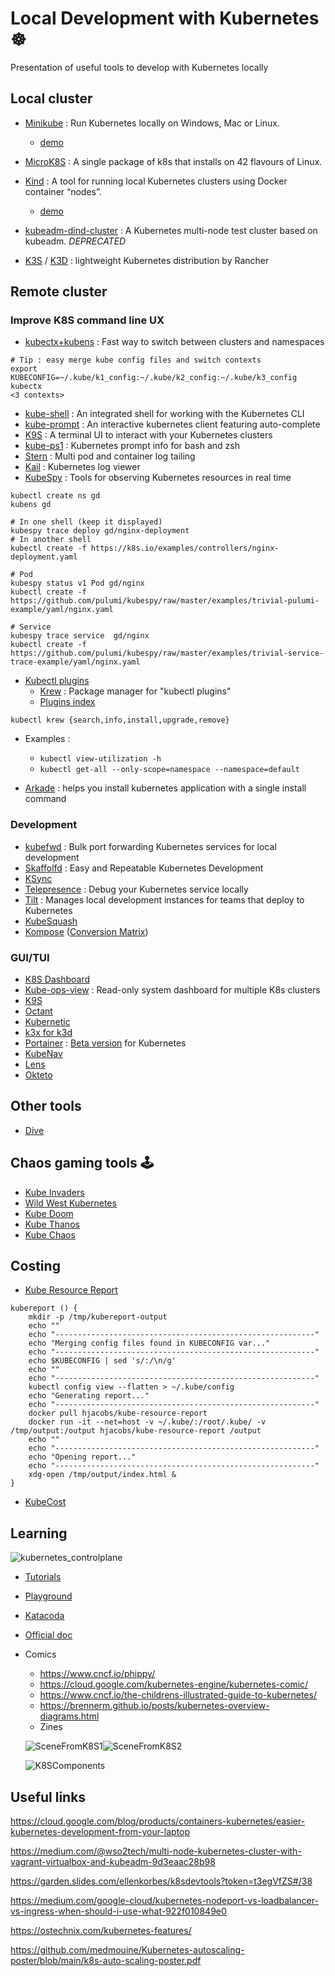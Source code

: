 # Local Development with Kubernetes :wheel_of_dharma:

Presentation of useful tools to develop with Kubernetes locally

## Local cluster

- [Minikube](https://github.com/kubernetes/minikube) : Run Kubernetes locally on Windows, Mac or Linux.
  - [demo](./minikube)

- [MicroK8S](https://microk8s.io/) : A single package of k8s that installs on 42 flavours of Linux.

- [Kind](https://kind.sigs.k8s.io/) : A tool for running local Kubernetes clusters using Docker container “nodes”.
  - [demo](./kind)

- [kubeadm-dind-cluster](https://github.com/kubernetes-sigs/kubeadm-dind-cluster) : A Kubernetes multi-node test cluster based on kubeadm. *DEPRECATED*

- [K3S](https://k3s.io/) / [K3D](https://k3d.io/) : lightweight Kubernetes distribution by Rancher


## Remote cluster

### Improve K8S command line UX
  
- [kubectx+kubens](https://github.com/ahmetb/kubectx) : Fast way to switch between clusters and namespaces
```
# Tip : easy merge kube config files and switch contexts
export KUBECONFIG=~/.kube/k1_config:~/.kube/k2_config:~/.kube/k3_config
kubectx
<3 contexts>
```
- [kube-shell](https://github.com/cloudnativelabs/kube-shell) : An integrated shell for working with the Kubernetes CLI
- [kube-prompt](https://github.com/c-bata/kube-prompt) : An interactive kubernetes client featuring auto-complete 
- [K9S](https://github.com/derailed/k9s) : A terminal UI to interact with your Kubernetes clusters
- [kube-ps1](https://github.com/jonmosco/kube-ps1) : Kubernetes prompt info for bash and zsh
- [Stern](https://github.com/wercker/stern) : Multi pod and container log tailing
- [Kail](https://github.com/boz/kail) : Kubernetes log viewer
- [KubeSpy](https://github.com/pulumi/kubespy) : Tools for observing Kubernetes resources in real time
```
kubectl create ns gd
kubens gd

# In one shell (keep it displayed)
kubespy trace deploy gd/nginx-deployment
# In another shell
kubectl create -f https://k8s.io/examples/controllers/nginx-deployment.yaml 

# Pod
kubespy status v1 Pod gd/nginx
kubectl create -f https://github.com/pulumi/kubespy/raw/master/examples/trivial-pulumi-example/yaml/nginx.yaml

# Service
kubespy trace service  gd/nginx
kubectl create -f https://github.com/pulumi/kubespy/raw/master/examples/trivial-service-trace-example/yaml/nginx.yaml
```
- [Kubectl plugins](https://kubernetes.io/docs/tasks/extend-kubectl/kubectl-plugins/)  
  - [Krew](https://github.com/GoogleContainerTools/krew) : Package manager for "kubectl plugins" 
  - [Plugins index](https://github.com/GoogleContainerTools/krew-index/tree/master/plugins)
 ```
 kubectl krew {search,info,install,upgrade,remove} 
 ```
  - Examples : 
    - `kubectl view-utilization -h`
    - `kubectl get-all --only-scope=namespace --namespace=default`

- [Arkade](https://github.com/alexellis/arkade) : helps you install kubernetes application with a single install command

### Development

- [kubefwd](https://github.com/txn2/kubefwd) : Bulk port forwarding Kubernetes services for local development
- [Skaffolfd](https://github.com/GoogleContainerTools/skaffold) : Easy and Repeatable Kubernetes Development
- [KSync](https://github.com/ksync/ksync)
- [Telepresence](https://www.telepresence.io/) : Debug your Kubernetes service locally
- [Tilt](https://tilt.dev/) : Manages local development instances for teams that deploy to Kubernetes
- [KubeSquash](https://github.com/solo-io/kubesquash/blob/master/README.md)
- [Kompose](http://kompose.io/) ([Conversion Matrix](https://github.com/kubernetes/kompose/blob/master/docs/conversion.md))

### GUI/TUI

- [K8S Dashboard](https://github.com/kubernetes/dashboard)
- [Kube-ops-view](https://github.com/hjacobs/kube-ops-view) : Read-only system dashboard for multiple K8s clusters
- [K9S](https://github.com/derailed/k9s)
- [Octant](https://octant.dev/docs/master/)
- [Kubernetic](https://kubernetic.com/)
- [k3x for k3d](https://github.com/inercia/k3x)
- [Portainer](https://www.portainer.io/) : [Beta version](https://github.com/portainer/portainer-k8s) for Kubernetes
- [KubeNav](https://github.com/kubenav/kubenav)
- [Lens](https://github.com/lensapp/lens)
- [Okteto](https://okteto.com/)

## Other tools

- [Dive](https://github.com/wagoodman/dive)

## Chaos gaming tools 🕹

- [Kube Invaders](https://github.com/lucky-sideburn/KubeInvaders)
- [Wild West Kubernetes](https://github.com/gshipley/wild-west-kubernetes)
- [Kube Doom](https://github.com/storax/kubedoom)
- [Kube Thanos](https://github.com/berkay-dincer/kubethanos)
- [Kube Chaos](https://github.com/Shogan/kube-chaos)

## Costing

- [Kube Resource Report](https://github.com/hjacobs/kube-resource-report)
```
kubereport () {
	mkdir -p /tmp/kubereport-output
	echo ""
	echo "----------------------------------------------------------"
	echo "Merging config files found in KUBECONFIG var..."
	echo "----------------------------------------------------------"
	echo $KUBECONFIG | sed 's/:/\n/g'
	echo ""
	echo "----------------------------------------------------------"
	kubectl config view --flatten > ~/.kube/config
	echo "Generating report..."
	echo "----------------------------------------------------------"
	docker pull hjacobs/kube-resource-report
	docker run -it --net=host -v ~/.kube/:/root/.kube/ -v /tmp/output:/output hjacobs/kube-resource-report /output
	echo ""
	echo "----------------------------------------------------------"
	echo "Opening report..."
	echo "----------------------------------------------------------"
	xdg-open /tmp/output/index.html &
}
```
- [KubeCost](https://kubecost.com/)

## Learning

![kubernetes_controlplane](https://github.com/user-attachments/assets/cf8780f8-76be-4e52-95f4-8f3a82e8dcbf)


- [Tutorials](https://kubernetes.io/docs/tutorials/)
- [Playground](https://labs.play-with-k8s.com/)
- [Katacoda](https://www.katacoda.com/courses/kubernetes)
- [Official doc](https://kubernetes.io/docs/home/)
- Comics
  - https://www.cncf.io/phippy/
  - https://cloud.google.com/kubernetes-engine/kubernetes-comic/
  - https://www.cncf.io/the-childrens-illustrated-guide-to-kubernetes/
  - https://brennerm.github.io/posts/kubernetes-overview-diagrams.html
  - Zines 
  
  ![SceneFromK8S1](https://drawings.jvns.ca/drawings/scenes-from-kubernetes-page1.svg)![SceneFromK8S2](https://drawings.jvns.ca/drawings/scenes-from-kubernetes-page2.svg)
  
  ![K8SComponents](https://pbs.twimg.com/media/DBzjTTKUIAA1OvE.jpg:small)

## Useful links

https://cloud.google.com/blog/products/containers-kubernetes/easier-kubernetes-development-from-your-laptop

https://medium.com/@wso2tech/multi-node-kubernetes-cluster-with-vagrant-virtualbox-and-kubeadm-9d3eaac28b98

https://garden.slides.com/ellenkorbes/k8sdevtools?token=t3egVfZS#/38

https://medium.com/google-cloud/kubernetes-nodeport-vs-loadbalancer-vs-ingress-when-should-i-use-what-922f010849e0

https://ostechnix.com/kubernetes-features/

https://github.com/medmouine/Kubernetes-autoscaling-poster/blob/main/k8s-auto-scaling-poster.pdf
